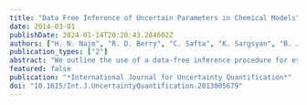 ```yaml
---
title: "Data Free Inference of Uncertain Parameters in Chemical Models"
date: 2014-03-01
publishDate: 2024-01-14T20:20:43.284602Z
authors: ["H. N. Najm", "R. D. Berry", "C. Safta", "K. Sargsyan", "B. J. Debusschere"]
publication_types: ["2"]
abstract: "We outline the use of a data-free inference procedure for estimation of uncertain model parameters for a chemical model of methane-air ignition. The method involves a nested pair of Markov chains, exploring both the data and parametric spaces, to discover a pooled joint posterior consistent with available information. We describe the highlights of the method, and detail its particular implementation in the system at hand. We examine the performance of the procedure, focusing on the robustness and convergence of the estimated joint parameter posterior with increasing number of data chain samples. We also comment on comparisons of this posterior with the missing reference posterior density."
featured: false
publication: "*International Journal for Uncertainty Quantification*"
doi: "10.1615/Int.J.UncertaintyQuantification.2013005679"
---
```


